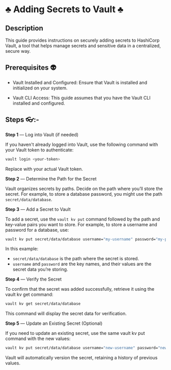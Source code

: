 # ♣️ Adding Secrets to Vault ♣️

## Description 

This guide provides instructions on securely adding secrets to HashiCorp Vault, a tool that helps manage secrets and sensitive data in a centralized, secure way.

## Prerequisites 👽

+ Vault Installed and Configured: Ensure that Vault is installed and initialized on your system.

 + Vault CLI Access: This guide assumes that you have the Vault CLI installed and configured.

## Steps 👓:-

**Step 1** — Log into Vault (if needed)

If you haven't already logged into Vault, use the following command with your Vault token to authenticate:

```bash
vault login <your-token>
```

Replace <your-token> with your actual Vault token.

**Step 2** — Determine the Path for the Secret

Vault organizes secrets by paths. Decide on the path where you’ll store the secret. For example, to store a database password, you might use the path `secret/data/database`.

**Step 3** — Add a Secret to Vault

To add a secret, use the `vault kv put` command followed by the path and key-value pairs you want to store. For example, to store a username and password for a database, use:

```bash
vault kv put secret/data/database username="my-username" password="my-password"
```

In this example:
+ `secret/data/database` is the path where the secret is stored.
+ `username` and `password` are the key names, and their values are the secret data you’re storing.

**Step 4** — Verify the Secret

To confirm that the secret was added successfully, retrieve it using the vault kv get command:

```bash
vault kv get secret/data/database
```

This command will display the secret data for verification.

**Step 5** — Update an Existing Secret (Optional)

If you need to update an existing secret, use the same vault kv put command with the new values:

```bash
vault kv put secret/data/database username="new-username" password="new-password"
```

Vault will automatically version the secret, retaining a history of previous values.

